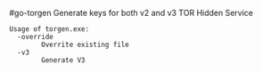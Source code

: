 #go-torgen
Generate keys for both v2 and v3 TOR Hidden Service

```
Usage of torgen.exe:
  -override
        Overrite existing file
  -v3
        Generate V3
```
